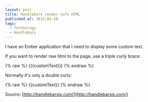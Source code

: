 ```yaml
---
layout: post
title: Handlebars render safe HTML
published_at: 2015-03-20
tags:
  - Technology
  - Handlebars
---
```


I have an Ember application that I need to display some custom text.

If you want to render raw html to the page, use a triple curly brace:

{% raw %}
{{{customText}}}
{% endraw %}

Normally it's only a double curly:

{% raw %}
{{customText}}
{% endraw %}

Source: [http://handlebarsjs.com/](http://handlebarsjs.com/)
